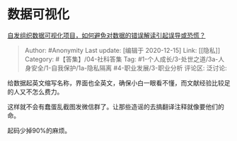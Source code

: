 # 数据可视化
[自发组织数据可视化项目，如何避免对数据的错误解读引起误导或恐慌？](https://www.zhihu.com/question/368430880/answer/989307346)

> Author: #Anonymity
> Last update: [编辑于 2020-12-15]
> Link: [[隐私]]
> Category: #【答集】/04-社科答集
> Tag: #1-个人成长/3-处世之道/3a-人身安全/1-自我保护/1a-隐私隔离 #4-职业发展/3-职业分析
> 评论区:
> 泛讨论:

给数据起英文缩写名称，界面也全英文，确保小白一眼看不懂，而文献经验比较足的人又不怎么费力。

这样就不会有蠢蛋乱截图发微信群了。让那些造谣的去搞翻译注释就像要他们的命。

起码少掉90%的麻烦。
